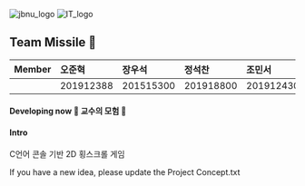 ![jbnu_logo](https://user-images.githubusercontent.com/65169722/83265660-c2c8ee00-a1fc-11ea-8f67-d42cabce63a4.png) ![IT_logo](https://user-images.githubusercontent.com/65169722/83266051-4551ad80-a1fd-11ea-9776-3af3ad784981.PNG)


## Team Missile :rocket:

| Member | 오준혁 | 장우석 | 정석찬 | 조민서 |
:------------ | :------------ | :-------------| :-------------| :------------- |
|  | 201912388 | 201515300 | 201918800 |201912430 |



#### Developing now  :european_castle: 교수의 모험 :european_castle:

#### Intro 
C언어 콘솔 기반 2D 횡스크롤 게임




If you have a new idea, please update the Project Concept.txt
